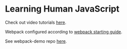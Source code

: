 # Learning Human JavaScript
Check out video tutorials [here](http://learn.humanjavascript.com/react-ampersand/introduction).

Webpack configured according to [webpack starting guide](https://webpack.js.org/guides/getting-started).

See webpack-demo repo [here](https://github.com/rdionis/webpack-demo).
